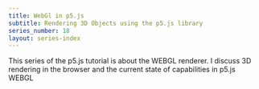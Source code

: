 ```yaml
---
title: WebGl in p5.js 
subtitle: Rendering 3D Objects using the p5.js library 
series_number: 18
layout: series-index
---
```

This series of the p5.js tutorial is about the WEBGL renderer.
I discuss 3D rendering in the browser and the current state of capabilities in p5.js WEBGL
